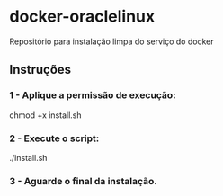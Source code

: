 # docker-oraclelinux
Repositório para instalação limpa do serviço do docker

## Instruções

### 1 - Aplique a permissão de execução:

chmod +x install.sh

### 2 - Execute o script:

./install.sh

### 3 - Aguarde o final da instalação.
